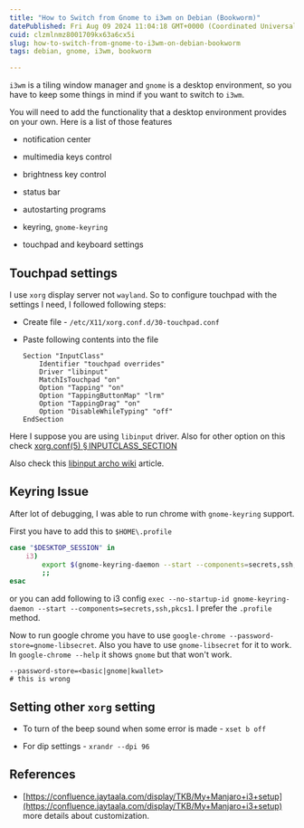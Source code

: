 ```yaml
---
title: "How to Switch from Gnome to i3wm on Debian (Bookworm)"
datePublished: Fri Aug 09 2024 11:04:18 GMT+0000 (Coordinated Universal Time)
cuid: clzmlnmz8001709kx63a6cx5i
slug: how-to-switch-from-gnome-to-i3wm-on-debian-bookworm
tags: debian, gnome, i3wm, bookworm

---
```


`i3wm` is a tiling window manager and `gnome` is a desktop environment, so you have to keep some things in mind if you want to switch to `i3wm`.

You will need to add the functionality that a desktop environment provides on your own. Here is a list of those features

* notification center
    
* multimedia keys control
    
* brightness key control
    
* status bar
    
* autostarting programs
    
* keyring, `gnome-keyring`
    
* touchpad and keyboard settings
    

## Touchpad settings

I use `xorg` display server not `wayland`. So to configure touchpad with the settings I need, I followed following steps:

* Create file - `/etc/X11/xorg.conf.d/30-touchpad.conf`
    
* Paste following contents into the file
    
    ```plaintext
    Section "InputClass"
        Identifier "touchpad overrides"
        Driver "libinput"
        MatchIsTouchpad "on"
        Option "Tapping" "on"
        Option "TappingButtonMap" "lrm"
        Option "TappingDrag" "on"
        Option "DisableWhileTyping" "off"
    EndSection
    ```
    

Here I suppose you are using `libinput` driver. Also for other option on this check [xorg.conf(5) § INPUTCLASS\_SECTION](https://man.archlinux.org/man/xorg.conf.5#INPUTCLASS_SECTION)

Also check this [libinput archo wiki](https://wiki.archlinux.org/title/Libinput) article.

## Keyring Issue

After lot of debugging, I was able to run chrome with `gnome-keyring` support.

First you have to add this to `$HOME\.profile`

```bash
case "$DESKTOP_SESSION" in
    i3)
        export $(gnome-keyring-daemon --start --components=secrets,ssh,pkcs1)
        ;;
esac
```

or you can add following to i3 config `exec --no-startup-id gnome-keyring-daemon --start --components=secrets,ssh,pkcs1`. I prefer the `.profile` method.

Now to run google chrome you have to use `google-chrome --password-store=gnome-libsecret`. Also you have to use `gnome-libsecret` for it to work. In `google-chrome --help` it shows `gnome` but that won't work.

```plaintext
--password-store=<basic|gnome|kwallet>
# this is wrong
```

## Setting other `xorg` setting

* To turn of the beep sound when some error is made - `xset b off`
    
* For dip settings - `xrandr --dpi 96`
    

## References

* [https://confluence.jaytaala.com/display/TKB/My+Manjaro+i3+setup](https://confluence.jaytaala.com/display/TKB/My+Manjaro+i3+setup) more details about customization.